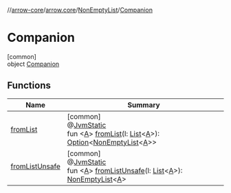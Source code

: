 //[arrow-core](../../../../index.md)/[arrow.core](../../index.md)/[NonEmptyList](../index.md)/[Companion](index.md)

# Companion

[common]\
object [Companion](index.md)

## Functions

| Name | Summary |
|---|---|
| [fromList](from-list.md) | [common]<br>@[JvmStatic](https://kotlinlang.org/api/latest/jvm/stdlib/kotlin.jvm/-jvm-static/index.html)<br>fun &lt;[A](from-list.md)&gt; [fromList](from-list.md)(l: [List](https://kotlinlang.org/api/latest/jvm/stdlib/kotlin.collections/-list/index.html)&lt;[A](from-list.md)&gt;): [Option](../../-option/index.md)&lt;[NonEmptyList](../index.md)&lt;[A](from-list.md)&gt;&gt; |
| [fromListUnsafe](from-list-unsafe.md) | [common]<br>@[JvmStatic](https://kotlinlang.org/api/latest/jvm/stdlib/kotlin.jvm/-jvm-static/index.html)<br>fun &lt;[A](from-list-unsafe.md)&gt; [fromListUnsafe](from-list-unsafe.md)(l: [List](https://kotlinlang.org/api/latest/jvm/stdlib/kotlin.collections/-list/index.html)&lt;[A](from-list-unsafe.md)&gt;): [NonEmptyList](../index.md)&lt;[A](from-list-unsafe.md)&gt; |
